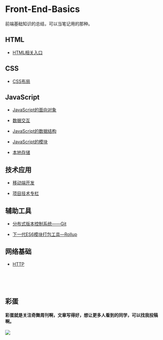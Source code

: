 # Front-End-Basics

前端基础知识的总结，可以当笔记用的那种。  


## HTML
* [HTML相关入口](https://qiqihaobenben.github.io/Front-End-Basics/HTML/index)

## CSS
* [CSS布局](https://qiqihaobenben.github.io/Front-End-Basics/CSS/layouts/index)

## JavaScript

* [JavaScript的面向对象](https://qiqihaobenben.github.io/Front-End-Basics/JavaScript/utility/oo)
* [数据交互](https://qiqihaobenben.github.io/Front-End-Basics/JavaScript/utility/data-interaction/index)

* [JavaScript的数据结构](https://qiqihaobenben.github.io/Front-End-Basics/JavaScript/utility/fe-algorithm/index)

* [JavaScript的模块](https://qiqihaobenben.github.io/Front-End-Basics/JavaScript/utility/module)

* [本地存储](https://qiqihaobenben.github.io/Front-End-Basics/JavaScript/utility/cache)

## 技术应用

* [移动端开发](https://qiqihaobenben.github.io/Front-End-Basics/mobile/index)

* [项目技术专栏](https://qiqihaobenben.github.io/Front-End-Basics/project/index)

## 辅助工具

* [分布式版本控制系统——Git](https://qiqihaobenben.github.io/Front-End-Basics/assistive-tools/git/index 'git')

* [下一代ES6模块打包工具—Rollup](https://github.com/qiqihaobenben/rollup-demos)

## 网络基础

* [HTTP](https://qiqihaobenben.github.io/Front-End-Basics/network-basics/HTTP/index)


<br>
<br>
<br>

## 彩蛋

#### 彩蛋就是关注奇舞周刊啊，文章写得好，想让更多人看到的同学，可以找我投稿啊。

![](https://user-gold-cdn.xitu.io/2018/8/7/16514b7f66ccc8fc?w=600&h=207&f=png&s=99590)
